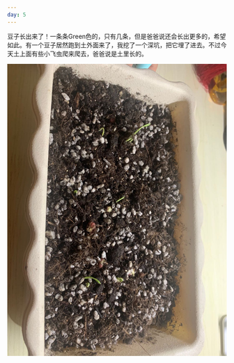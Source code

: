 ```yaml
---
day: 5
---
```


豆子长出来了！一条条Green色的，只有几条，但是爸爸说还会长出更多的，希望如此。有一个豆子居然跑到土外面来了，我挖了一个深坑，把它埋了进去。不过今天土上面有些小飞虫爬来爬去，爸爸说是土里长的。

![](/images/fp_5.jpg)
